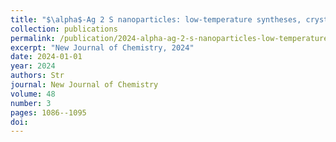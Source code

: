 ```yaml
---
title: "$\alpha$-Ag 2 S nanoparticles: low-temperature syntheses, crystallisation pathway, and first operando luminescence measurements for sodium-ion battery applications"
collection: publications
permalink: /publication/2024-alpha-ag-2-s-nanoparticles-low-temperature-synthes/
excerpt: "New Journal of Chemistry, 2024"
date: 2024-01-01
year: 2024
authors: Str
journal: New Journal of Chemistry
volume: 48
number: 3
pages: 1086--1095
doi: 
---
```

